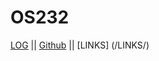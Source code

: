 # OS232

[LOG](TXT/mylog.txt) || [Github](https://github.com/Rachel-sustainabletech/os232/) || [LINKS] (/LINKS/)

<br>